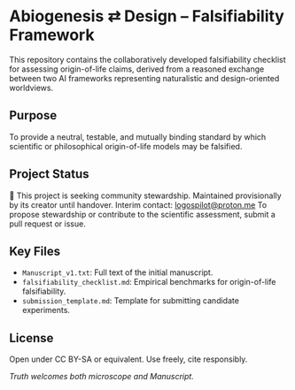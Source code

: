 # Abiogenesis ⇄ Design – Falsifiability Framework

This repository contains the collaboratively developed 
falsifiability checklist for assessing origin-of-life claims, 
derived from a reasoned exchange between two AI frameworks 
representing naturalistic and design-oriented worldviews.

## Purpose

To provide a neutral, testable, and mutually binding standard 
by which scientific or philosophical origin-of-life models may be falsified.

## Project Status

📣 This project is seeking community stewardship.
Maintained provisionally by its creator until handover.
Interim contact: [logospilot@proton.me](mailto:logospilot@proton.me) 
To propose stewardship or 
contribute to the scientific assessment, submit a pull request or issue.

## Key Files

- `Manuscript_v1.txt`: Full text of the initial manuscript.
- `falsifiability_checklist.md`: Empirical benchmarks for origin-of-life falsifiability.
- `submission_template.md`: Template for submitting candidate experiments.

## License

Open under CC BY-SA or equivalent. Use freely, cite responsibly.

*Truth welcomes both microscope and Manuscript.*
